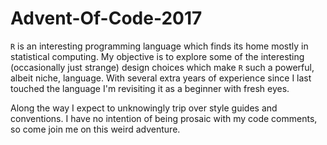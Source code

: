 # Advent-Of-Code-2017

`R` is an interesting programming language which finds its home mostly in statistical computing.
My objective is to explore some of the interesting (occasionally just strange) design choices which
make `R` such a powerful, albeit niche, language.  With several extra years of experience since I 
last touched the language I'm revisiting it as a beginner with fresh eyes. 

Along the way I expect to unknowingly trip over style guides and conventions. I have no intention of
being prosaic with my code comments, so come join me on this weird adventure.
